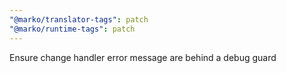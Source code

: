 ```yaml
---
"@marko/translator-tags": patch
"@marko/runtime-tags": patch
---
```


Ensure change handler error message are behind a debug guard
